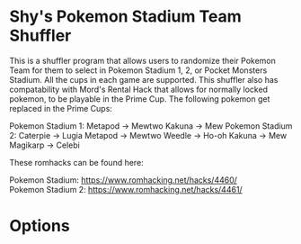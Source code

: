 # Shy's Pokemon Stadium Team Shuffler
This is a shuffler program that allows users to randomize their Pokemon Team for them to select in Pokemon Stadium 1, 2, or Pocket Monsters Stadium.
All the cups in each game are supported. This shuffler also has compatability with Mord's Rental Hack that allows for normally locked pokemon, to be playable in the Prime Cup.
The following pokemon get replaced in the Prime Cups:

  Pokemon Stadium 1:
    Metapod -> Mewtwo
    Kakuna -> Mew
  Pokemon Stadium 2:
    Caterpie -> Lugia
    Metapod -> Mewtwo
    Weedle -> Ho-oh
    Kakuna -> Mew
    Magikarp -> Celebi
    
   These romhacks can be found here:
   
   Pokemon Stadium:
   https://www.romhacking.net/hacks/4460/  
   Pokemon Stadium 2:
   https://www.romhacking.net/hacks/4461/
    
# Options


